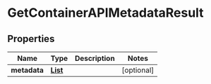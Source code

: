 

# GetContainerAPIMetadataResult


## Properties

| Name | Type | Description | Notes |
|------------ | ------------- | ------------- | -------------|
|**metadata** | [**List**](List.md) |  |  [optional] |



